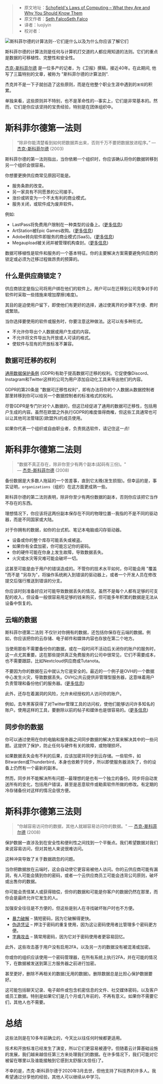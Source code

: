 > -  原文地址：[Schofield's Laws of Computing – What they Are and Why You Should Know Them](https://www.freecodecamp.org/news/schofields-laws-of-computing/)
> -  原文作者：[Seth FalcoSeth Falco](https://www.freecodecamp.org/news/author/seth/)
> -  译者：luojiyin
> -  校对者：

![斯科菲尔德的计算法则--它们是什么以及为什么你应该了解它们](https://www.freecodecamp.org/news/content/images/size/w2000/2021/05/schofield-cover-1.jpg)

斯科菲尔德的计算法则是任何与计算机打交道的人都应用知道的法则。它们的重点是数据的可移植性、完整性和安全性。

[杰克-斯科菲尔德](https://wikipedia.org/wiki/Jack_Schofield_(journalist)) 是一位多产的记者，为《卫报》撰稿，接近40年。在此期间, 他写了三篇特别的文章，被称为 "斯科菲尔德的计算法则".

杰克并不是一下子就创造了这些原则，而是在他整个职业生涯中遇到的`发现`的积累。

单独来看，这些原则并不特别，也不是革命性的--事实上，它们是非常基本的。然而，它们是你应该坚持的宝贵经验，特别是在团体组织中。

# 斯科菲尔德第一法则
> “除非你能清楚看到如何把数据弄出来，否则千万不要把数据放进程序。” ― [杰克-斯科菲尔德](https://www.theguardian.com/technology/2003/jul/24/onlinesupplement.columnists) (2003)

斯科菲尔德的第一法则指出，当你依赖一个组织时，你应该确认将你的数据转移到另一个组织会很容易。

你想要更换供应商常见原因可能是。

-   服务条款的改变。
-   另一家具有不同愿景的公司接手。
-   涨价或转变为一个不太有利的商业模式。
-   服务关闭，或软件成为废弃软件。


例如:
-   LastPass将免费用户限制在一种类型的设备上。([更多信息](https://wikipedia.org/wiki/LastPass#Reception))
-   ArtStation被Epic Games收购。([更多信息](https://wikipedia.org/wiki/Epic_Games#Acquisitions))
-   Adobe转向软件即服务的商业模式(SaaS)。([更多信息](https://wikipedia.org/wiki/Adobe_Creative_Cloud#Criticism))
-   Megaupload被关闭并被管理机构查封。([更多信息](https://wikipedia.org/wiki/Megaupload#2012_indictments_by_the_United_States))

数据可移植性是软件和服务的一个基本特征。你的主要解决方案需要避免供应商的锁定或必须为迁移过程做昂贵的预算的。


## 什么是供应商锁定？

供应商锁定是指公司将用户绑在他们的软件上。用户可以在迁移到公司竞争对手的软件时采取一些措施来增加摩擦(难度)。

其目的是迫使用户留下，即使他们有更好的选择，通过使离开的步骤不方便、费时或繁琐。

当你选择要使用的软件或服务时，你要注意这种做法。这可以有多种形式。

-   不允许你导出个人数据或用户生成的内容。
-   不允许将文件导出为开放或人可读的格式。
-   使软件与现有的开放标准不兼容。

## 数据可迁移的权利

[通用数据保护条例](https://wikipedia.org/wiki/General_Data_Protection_Regulation) (GDPR)有助于提高数据可迁移的权利。它促使像Discord、Instagram和Twitter这样的公司为用户添加自动化工具来导出他们的内容。

GDPR的第20条是 "数据可迁移性权利"，即有办法将你的个人数据从数据控制者那里转移到你可以给另一个数据控制者的标准格式的权利。

尽管GDPR是专门针对个人数据的，但这已经促进了通用的数据可迁移性，包括用户生成的内容。虽然在欧盟之外执行GDPR的难度值得商榷，但这些工具通常也可以让其他司法管辖区(欧盟外)的成员使用。

如果你代表一个组织或自由职业者，负责挑选软件，请记住这一点!

# 斯科菲尔德第二法则

> "数据不真正存在，除非你至少有两个副本(起码有三份)。"  
> ― [杰克-斯科菲尔德](https://www.theguardian.com/technology/2008/feb/14/email.yahoo) (2008)

备份数据是大多数人拖延的一个苦差事，直到它太晚(发生损毁)。但幸运的是，事实证明，`organizations`（组织）在这方面更成熟一些。

斯科菲尔德的第二法则表明，除非你至少有两份数据的副本，否则你应该把它当作不存在的东西。

理想情况下，你应该将这两份副本保存在不同的物理位置--我指的不是不同的驱动器，而是不同国家或大陆。

对于你拥有的数据，如你的台式机、笔记本电脑或闪存驱动器。

-   设备或你的整个库存可能丢失或被盗。
-   如果你有全盘加密，你可能忘记你的密码。
-   你的硬件可能在你身上发生故障，导致数据丢失。
-   火灾或水灾等灾难可能会破坏一切。

这甚至可能是由于用户的错误造成的。不管你的技术水平如何，你可能会用 "覆盖 "而不是 "另存为"，将操作系统刷入到错误的驱动器上，或者一个开发人员在修改提交后强行推送到错误的分支。

你应该时刻准备好应对可能导致数据丢失的情况。虽然不是每个人都有足够的可支配的收入，但设备一般很容易用足够的钱来购买，但可能多年积累的数据是无法从设备中恢复的。

## 云端的数据

斯科菲尔德第二法则 不仅针对你拥有的数据，还包括你保存在云端的数据。例如，你应该把你的云存储、电子邮件和媒体内容也存放在第二个地方。

当使用那些不需要备份你的数据，或在一段时间不活动后关闭你的账户的服务时，这一点尤其重要。这在那些提供真正免费服务的公司中很常见，它们不需要成本，也不需要跟踪，比如Nextcloud供应商或Tutanota。

不要因为你的数据在云中就认为它是安全的。最近的一个例子是OVH的一个数据中心发生火灾，导致数据丢失。OVH公共云提供非管理型服务器，这意味着用户负责管理和备份他们的服务器。([更多信息](https://wikipedia.org/wiki/OVHcloud#Incidents))

此外，还存在着漏洞的风险，允许未经授权的人访问你的账户。

例如，去年黑客获得了对Twitter管理工具的访问权，使他们能够访问许多知名的账户。使用这样的工具，要删除以前的帖子和媒体也是很容易的。([更多信息](https://wikipedia.org/wiki/2020_Twitter_account_hijacking))

## 同步你的数据

你可以通过使用在你的电脑和服务器之间同步数据的解决方案来解决其中的一些问题。这提供了保护，防止任何与硬件有关的故障，或物理损坏。

如果数据丢失会有不利的后果，应该加密并同步到云存储。一些软件，如Bitwarden或Thunderbird，本身也依赖于同步，所以即使服务器消失了，你的设备上仍然有一个最新的副本。

然而，同步并不能解决所有问题--最理想的是也有一个独立的备份。同步将自动发送所有的变化，包括用户错误，甚至是恶意软件或勒索软件所做的修改。有定期的冷存储备份对这样的情况会很方便。

# 斯科菲尔德第三法则

> "你越容易访问你的数据，其他人就越容易访问你的数据。" ― [杰克-斯科菲尔德](https://www.theguardian.com/technology/2008/jul/10/it.security) (2008)

保护数据一直涉及到在安全性和便利性之间找到一个平衡点。我们希望数据对我们来说容易访问，但对其他人来说很难访问。

这种冲突导致了关于数据疏忽的问题。

当你把数据放在云端时，这会自动使它更容易被他人访问。你的云供应商可能有漏洞，有人可能会猜到你的密码，或者一个云供应商员工可能会违背公司原则，破坏或出售你的数据。

你可能会责怪某人或获得赔偿，但你的数据和可能是你客户的数据仍然在那里，而你会是最终允许它发生的人。

加强安全往往是不方便的，但这些是别人在寻找破坏账户时也不方便。


-   [暴力破解](https://wikipedia.org/wiki/Brute-force_attack) – 猜短密码，因为它破解得更快。
-   [伪造凭证](https://wikipedia.org/wiki/Credential_stuffing) – 押注于密码的重复使用，因为这让密码使用者比管理多个密码更方便。
-   [字典攻击](https://wikipedia.org/wiki/Dictionary_attack) – 猜常用密码，因为它对于密码使用者更容易回忆。

此外，这些攻击基于用户没有启用2FA，以及另一方的数据没有被混淆或加密。

你或你的组织应该使用一个密码管理器，在所有系统上执行2FA，并在可能的情况下，在数据被发送到第三方服务器之前进行加密。

甚至更好，删除不再相关的数据(无用的数据)。删除数据总是比担心保护数据要好。

这可能包括聊天记录、电子邮件或包含机密信息的文件、社交媒体密码，以及客户或员工数据。特别是如果它们是几个月或几年前的，不再有意义。如果你不需要它们，其他人也不需要。

# 总结

这些法则是在10多年前确立的，今天比以往任何时候都更适用。

技术和开放标准已经发生了演变，所以它们更容易被遵守。但随着云计算基础设施的发展，我们越来越信任第三方来处理我们的数据。在许多情况下，我们可能对它被留在哪里以及谁能接触到它感到太舒服(太信任)了。

不幸的是，杰克-斯科菲尔德于2020年3月去世，但他支持了科技界的许多人。我希望通过分享他的经验，其他人可以继续从中学习。